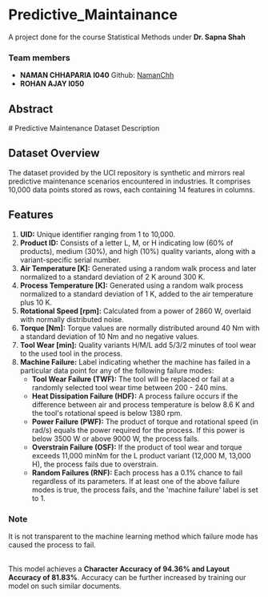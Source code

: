# Predictive_Maintainance

A project done for the course Statistical Methods under <b>Dr. Sapna Shah</b> 
<h3>Team members</h3>
<ul>
<li><b>NAMAN CHHAPARIA I040</b> Github: <a href="https://github.com/NamanChh">NamanChh</a></li>
<li><b>ROHAN AJAY I050</b></li>

</ul>
<h2>Abstract</h2>
# Predictive Maintenance Dataset Description

## Dataset Overview
The dataset provided by the UCI repository is synthetic and mirrors real predictive maintenance scenarios encountered in industries. It comprises 10,000 data points stored as rows, each containing 14 features in columns.

## Features
1. **UID:** Unique identifier ranging from 1 to 10,000.
2. **Product ID:** Consists of a letter L, M, or H indicating low (60% of products), medium (30%), and high (10%) quality variants, along with a variant-specific serial number.
3. **Air Temperature [K]:** Generated using a random walk process and later normalized to a standard deviation of 2 K around 300 K.
4. **Process Temperature [K]:** Generated using a random walk process normalized to a standard deviation of 1 K, added to the air temperature plus 10 K.
5. **Rotational Speed [rpm]:** Calculated from a power of 2860 W, overlaid with normally distributed noise.
6. **Torque [Nm]:** Torque values are normally distributed around 40 Nm with a standard deviation of 10 Nm and no negative values.
7. **Tool Wear [min]:** Quality variants H/M/L add 5/3/2 minutes of tool wear to the used tool in the process.
8. **Machine Failure:** Label indicating whether the machine has failed in a particular data point for any of the following failure modes:
   - **Tool Wear Failure (TWF):** The tool will be replaced or fail at a randomly selected tool wear time between 200 - 240 mins.
   - **Heat Dissipation Failure (HDF):** A process failure occurs if the difference between air and process temperature is below 8.6 K and the tool's rotational speed is below 1380 rpm.
   - **Power Failure (PWF):** The product of torque and rotational speed (in rad/s) equals the power required for the process. If this power is below 3500 W or above 9000 W, the process fails.
   - **Overstrain Failure (OSF):** If the product of tool wear and torque exceeds 11,000 minNm for the L product variant (12,000 M, 13,000 H), the process fails due to overstrain.
   - **Random Failures (RNF):** Each process has a 0.1% chance to fail regardless of its parameters. If at least one of the above failure modes is true, the process fails, and the 'machine failure' label is set to 1.

### Note
It is not transparent to the machine learning method which failure mode has caused the process to fail.

<br>This model achieves a <b>Character Accuracy of 94.36% and Layout Accuracy of 81.83%</b>. Accuracy can be further increased by training our model on such similar documents.


